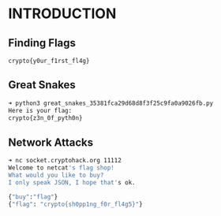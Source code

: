 # INTRODUCTION

## Finding Flags

`crypto{y0ur_f1rst_fl4g}`

## Great Snakes

``` bash
➜ python3 great_snakes_35381fca29d68d8f3f25c9fa0a9026fb.py 
Here is your flag:
crypto{z3n_0f_pyth0n}
```

## Network Attacks

``` bash
➜ nc socket.cryptohack.org 11112
Welcome to netcat's flag shop!
What would you like to buy?
I only speak JSON, I hope that's ok.

{"buy":"flag"}
{"flag": "crypto{sh0pp1ng_f0r_fl4g5}"}
```

